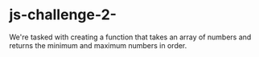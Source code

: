 # js-challenge-2-
We're tasked with creating a function that takes an array of numbers and returns the minimum and maximum numbers in order. 
